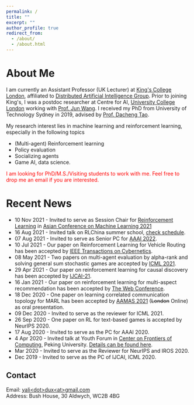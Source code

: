 ```yaml
---
permalink: /
title: ""
excerpt: ""
author_profile: true
redirect_from: 
  - /about/
  - /about.html
---
```



# About Me 

I am currently an Assistant Professor (UK Lecturer) at [King's College London](https://www.kcl.ac.uk/), affiliated to [Distributed Artificial Intelligence Group](https://www.kcl.ac.uk/research/dai).
Prior to joining King's, I was a postdoc researcher at Centre for AI, [University College London](https://www.ucl.ac.uk/ai-centre/) working with [Prof. Jun Wang](http://www0.cs.ucl.ac.uk/staff/Jun.Wang/). 
I received my PhD from University of Technology Sydney in 2019, advised by [Prof. Dacheng Tao](https://scholar.google.com/citations?user=RwlJNLcAAAAJ&hl=en). 

My research interest lies in machine learning and reinforcement learning, especially in the following topics
* (Multi-agent) Reinforcement learning
* Policy evaluation 
* Socializing agents
* Game AI, data science.


<span style="color:red"> 
I am looking for PhD/M.S./Visiting students to work with me. Feel free to drop me an email if you are interested.
</span>

# Recent News
* 10 Nov 2021 - Invited to serve as Session Chair for [Reinforcement Learning](http://acml-conf.org/2021/conference/parallel-sessions/4b/) in  [Asian Conference on Machine Learning 2021](http://acml-conf.org/2021/)
* 16 Aug 2021 - Invited talk on RLChina summer school, [check schedule](https://mp.weixin.qq.com/s/Paru8_A2dxavNbO8v7OOFQ).
* 07 Aug 2021 - Invited to serve as Senior PC for [AAAI 2022]().
* 10 Jul 2021 - Our paper on Reinforcement Learning for Vehicle Routing has been accepted by [IEEE Transactions on Cybernetics](https://ieeexplore.ieee.org/abstract/document/9478307).
* 08 May 2021 - Two papers on multi-agent evaluation by alpha-rank and solving general sum stochastic games are accepted by [ICML 2021]().
* 29 Apr 2021 - Our paper on reinforcement learning for causal discovery has been accepted by [IJCAI-21](https://ijcai-21.org).
* 16 Jan 2021 - Our paper on reinforcement learning for multi-aspect recommendation has been accepted by [The Web Conference](https://www2021.thewebconf.org/).
* 18 Dec 2020 - One paper on learning correlated communication topology for MARL has been accepted by [AAMAS 2021](https://aamas2021.soton.ac.uk/) (~~London~~ Online) as oral presentation.
* 09 Dec 2020 - Invited to serve as the reviewer for ICML 2021.
* 26 Sep 2020 - One paper on RL for text-based games is accepted by NeurIPS 2020.
* 17 Aug 2020 - Invited to serve as the PC for AAAI 2020.
* 4 Apr 2020 - Invited talk at Youth Forum in [Center on Frontiers of Computing](https://cfcs.pku.edu.cn/english/), Peking University.
  [Details can be found here](https://cfcs.pku.edu.cn/announcement/invited_talks/236653.htm). 
* Mar 2020 - Invited to serve as the Reviewer for NeurIPS and IROS 2020.
* Dec 2019 - Invited to serve as the PC of IJCAI, ICML 2020.

## Contact 
Email:  [yali\<dot\>dux\<at\>gmail.com](mailto:yali.dux@gmail.com)  <br>
Address: Bush House, 30 Aldwych, WC2B 4BG 

<!--

* I am happy to host (remote) undergradaute / graduate visitors. Please feel free to send me an email with your CV.

## Contact 
Email:  [yali\<dot\>dux\<at\>gmail.com](mailto:yali.dux@gmail.com)  <br>
Address: Bush House, 30 Aldwych, WC2B 4BG 

Email: [yali.dux@gmail.com](mailto:yali.dux@gmail.com) 
Email: [yali.du86@gmail.com](mailto:yali.du86@gmail.com) 

* 7 Apr 2020 - Invited talk at [Department of Computer Science](http://www.bris.ac.uk/engineering/departments/computerscience/), University of Bristol
She is also fortunate to have worked with [Prof. Tong Zhang](http://tongzhang-ml.org/), [Dr. Lei Han](https://leihan.org/) and [Dr. Ji Liu](http://jiliu-ml.org/).   


--> 

<!--


## Preprints 
* [Signal Instructed Coordination in Cooperative Multi-agent Reinforcement Learning]() <br>
Liheng Chen, Hongyi Guo, **Yali Du**, Fei Fang, Haifeng Zhang, Yaoming Zhu, Ming Zhou, Weinan Zhang, Qing Wang, Yong Yu<br>
<i> arXiv:1909.04224, 2019 </i> <br>
[PDF](https://arxiv.org/abs/1909.04224) 



Hiring PhDs: 
<p align="center">
  <img src="https://yalidu.github.io/images/ydu.png?raw=true" alt="Photo" style="width: 450px;"/> 
</p>

Multiple positions are available now in our group: PhD/M.S./Visiting Students. 
We also support students/visitors with scholarships and grants, such as [CSC](https://www.kcl.ac.uk/study/funding/kings-china-scholarship-council-phd-scholarship-programme-k-csc). 

I am currently a Lecturer (Assistant Professor) in Artificial Intelligence at [King's College London](https://www.kcl.ac.uk/). 

machine learning/
-->